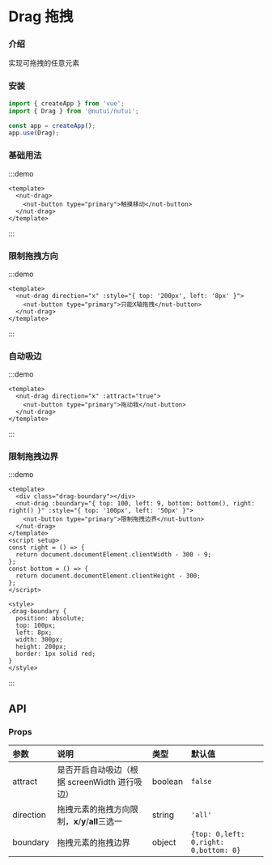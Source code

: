 # Drag 拖拽

### 介绍

实现可拖拽的任意元素

### 安装

```js
import { createApp } from 'vue';
import { Drag } from '@nutui/nutui';

const app = createApp();
app.use(Drag);
```

### 基础用法

:::demo

```vue
<template>
  <nut-drag>
    <nut-button type="primary">触摸移动</nut-button>
  </nut-drag>
</template>
```

:::

### 限制拖拽方向

:::demo

```vue
<template>
  <nut-drag direction="x" :style="{ top: '200px', left: '8px' }">
    <nut-button type="primary">只能X轴拖拽</nut-button>
  </nut-drag>
</template>
```

:::

### 自动吸边

:::demo

```vue
<template>
  <nut-drag direction="x" :attract="true">
    <nut-button type="primary">拖动我</nut-button>
  </nut-drag>
</template>
```

:::

### 限制拖拽边界

:::demo

```vue
<template>
  <div class="drag-boundary"></div>
  <nut-drag :boundary="{ top: 100, left: 9, bottom: bottom(), right: right() }" :style="{ top: '100px', left: '50px' }">
    <nut-button type="primary">限制拖拽边界</nut-button>
  </nut-drag>
</template>
<script setup>
const right = () => {
  return document.documentElement.clientWidth - 300 - 9;
};
const bottom = () => {
  return document.documentElement.clientHeight - 300;
};
</script>

<style>
.drag-boundary {
  position: absolute;
  top: 100px;
  left: 8px;
  width: 300px;
  height: 200px;
  border: 1px solid red;
}
</style>
```

:::

## API

### Props

| 参数      | 说明                                              | 类型    | 默认值                                |
| :-------- | :------------------------------------------------ | :------ | :------------------------------------ |
| attract   | 是否开启自动吸边（根据 screenWidth 进行吸边）     | boolean | `false`                               |
| direction | 拖拽元素的拖拽方向限制，**x**/**y**/**all**三选一 | string  | `'all'`                               |
| boundary  | 拖拽元素的拖拽边界                                | object  | `{top: 0,left: 0,right: 0,bottom: 0}` |
